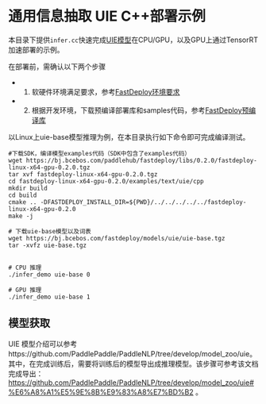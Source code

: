 # 通用信息抽取 UIE C++部署示例

本目录下提供`infer.cc`快速完成[UIE模型](https://github.com/PaddlePaddle/PaddleNLP/tree/develop/model_zoo/uie)在CPU/GPU，以及GPU上通过TensorRT加速部署的示例。

在部署前，需确认以下两个步骤

- 1. 软硬件环境满足要求，参考[FastDeploy环境要求](../../../../docs/quick_start/requirements.md)
- 2. 根据开发环境，下载预编译部署库和samples代码，参考[FastDeploy预编译库](../../../../docs/compile/prebuilt_libraries.md)

以Linux上uie-base模型推理为例，在本目录执行如下命令即可完成编译测试。

```
#下载SDK，编译模型examples代码（SDK中包含了examples代码）
wget https://bj.bcebos.com/paddlehub/fastdeploy/libs/0.2.0/fastdeploy-linux-x64-gpu-0.2.0.tgz
tar xvf fastdeploy-linux-x64-gpu-0.2.0.tgz
cd fastdeploy-linux-x64-gpu-0.2.0/examples/text/uie/cpp
mkdir build
cd build
cmake .. -DFASTDEPLOY_INSTALL_DIR=${PWD}/../../../../../fastdeploy-linux-x64-gpu-0.2.0
make -j

# 下载uie-base模型以及词表
wget https://bj.bcebos.com/fastdeploy/models/uie/uie-base.tgz
tar -xvfz uie-base.tgz


# CPU 推理
./infer_demo uie-base 0

# GPU 推理
./infer_demo uie-base 1
```

## 模型获取
UIE 模型介绍可以参考https://github.com/PaddlePaddle/PaddleNLP/tree/develop/model_zoo/uie。其中，在完成训练后，需要将训练后的模型导出成推理模型。该步骤可参考该文档完成导出：https://github.com/PaddlePaddle/PaddleNLP/tree/develop/model_zoo/uie#%E6%A8%A1%E5%9E%8B%E9%83%A8%E7%BD%B2 。
